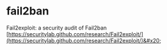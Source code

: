 # fail2ban

Fail2exploit: a security audit of Fail2ban [https://securitylab.github.com/research/Fail2exploit/](https://securitylab.github.com/research/Fail2exploit/)&#x20;
